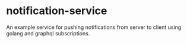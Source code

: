 # notification-service

An example service for pushing notifications from server to client using golang and graphql subscriptions.
